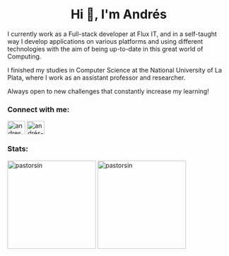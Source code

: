 <h1 align="center">Hi 👋, I'm Andrés</h1>

I currently work as a Full-stack developer at Flux IT, and in a self-taught way I develop applications on various platforms and using different technologies with the aim of being up-to-date in this great world of Computing.

I finished my studies in Computer Science at the National University of La Plata, where I work as an assistant professor and researcher.

Always open to new challenges that constantly increase my learning!

<h3 align="left">Connect with me:</h3>
<p align="left">
<a href="https://twitter.com/andres_milla_07" target="blank"><img align="center" src="https://raw.githubusercontent.com/rahuldkjain/github-profile-readme-generator/master/src/images/icons/Social/twitter.svg" alt="andres_milla_07" height="30" width="40" /></a>
<a href="https://linkedin.com/in/andrés-milla-402892200" target="blank"><img align="center" src="https://raw.githubusercontent.com/rahuldkjain/github-profile-readme-generator/master/src/images/icons/Social/linked-in-alt.svg" alt="andrés-milla-402892200" height="30" width="40" /></a>
</p>

<h3 align="left">Stats:</h3>

<div align="left">
  <img height="200" align="top" src="https://github-readme-stats.vercel.app/api/top-langs?username=pastorsin&show_icons=true&theme=gruvbox&locale=en&layout=compact" alt="pastorsin" />
  <img height="200" align="top" src="https://github-readme-stats.vercel.app/api?username=pastorsin&show_icons=true&theme=gruvbox&locale=en" alt="pastorsin" />
</div>
